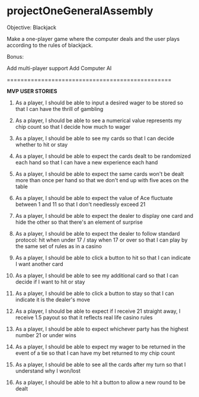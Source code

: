 # projectOneGeneralAssembly

Objective:
Blackjack

Make a one-player game where the computer deals and the user plays according to the rules of blackjack.

Bonus:

Add multi-player support
Add Computer AI

================================================

**MVP USER STORIES**

1. As a player, I should be able to input a desired wager to be stored so that I can have the thrill of gambling

2. As a player, I should be able to see a numerical value represents my chip count so that I decide how much to wager

3. As a player, I should be able to see my cards so that I can decide whether to hit or stay

4. As a player, I should be able to expect the cards dealt to be randomized each hand so that I can have a new experience each hand

5. As a player, I should be able to expect the same cards won't be dealt more than once per hand so that we don't end up with five aces on the table

6. As a player, I should be able to expect the value of Ace fluctuate between 1 and 11 so that I don't needlessly exceed 21

7. As a player, I should be able to expect the dealer to display one card and hide the other so that there's an element of surprise

8. As a player, I should be able to expect the dealer to follow standard protocol: hit when under 17 / stay when 17 or over so that I can play by the same set of rules as in a casino

9. As a player, I should be able to click a button to hit so that I can indicate I want another card

10. As a player, I should be able to see my additional card so that I can decide if I want to hit or stay

11. As a player, I should be able to click a button to stay so that I can indicate it is the dealer's move

12. As a player, I should be able to expect if I receive 21 straight away, I receive 1.5 payout so that it reflects real life casino rules

13. As a player, I should be able to expect whichever party has the highest number 21 or under wins

14. As a player, I should be able to expect my wager to be returned in the event of a tie so that I can have my bet returned to my chip count

15. As a player, I should be able to see all the cards after my turn so that I understand why I won/lost

16. As a player, I should be able to hit a button to allow a new round to be dealt
